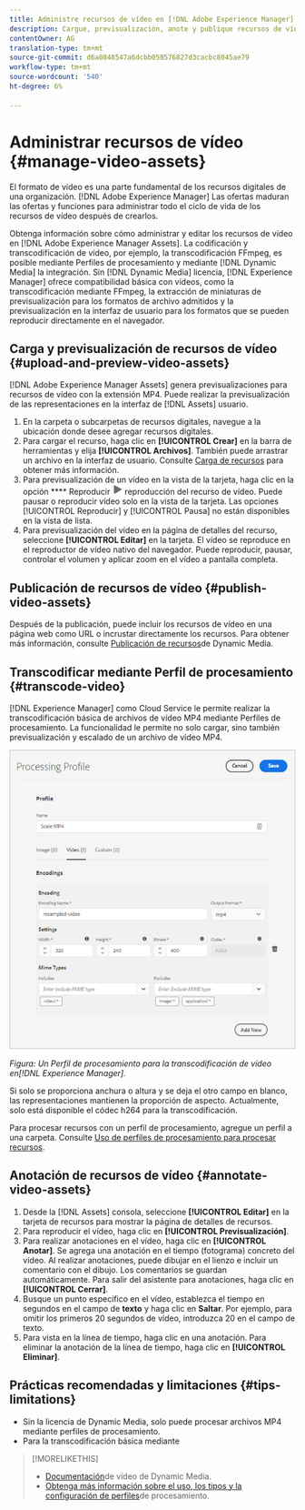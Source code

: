```yaml
---
title: Administre recursos de vídeo en [!DNL Adobe Experience Manager].
description: Cargue, previsualización, anote y publique recursos de vídeo en [!DNL Adobe Experience Manager].
contentOwner: AG
translation-type: tm+mt
source-git-commit: d6a0848547a6dcbb058576827d3cacbc8045ae79
workflow-type: tm+mt
source-wordcount: '540'
ht-degree: 6%

---
```



# Administrar recursos de vídeo {#manage-video-assets}

El formato de vídeo es una parte fundamental de los recursos digitales de una organización. [!DNL Adobe Experience Manager] Las ofertas maduran las ofertas y funciones para administrar todo el ciclo de vida de los recursos de vídeo después de crearlos.

Obtenga información sobre cómo administrar y editar los recursos de vídeo en [!DNL Adobe Experience Manager Assets]. La codificación y transcodificación de vídeo, por ejemplo, la transcodificación FFmpeg, es posible mediante Perfiles de procesamiento y mediante [!DNL Dynamic Media] la integración. Sin [!DNL Dynamic Media] licencia, [!DNL Experience Manager] ofrece compatibilidad básica con vídeos, como la transcodificación mediante FFmpeg, la extracción de miniaturas de previsualización para los formatos de archivo admitidos y la previsualización en la interfaz de usuario para los formatos que se pueden reproducir directamente en el navegador.

## Carga y previsualización de recursos de vídeo {#upload-and-preview-video-assets}

[!DNL Adobe Experience Manager Assets] genera previsualizaciones para recursos de vídeo con la extensión MP4. Puede realizar la previsualización de las representaciones en la interfaz de [!DNL Assets] usuario.

1. En la carpeta o subcarpetas de recursos digitales, navegue a la ubicación donde desee agregar recursos digitales.
1. Para cargar el recurso, haga clic en **[!UICONTROL Crear]** en la barra de herramientas y elija **[!UICONTROL Archivos]**. También puede arrastrar un archivo en la interfaz de usuario. Consulte [Carga de recursos](manage-digital-assets.md#uploading-assets) para obtener más información.
1. Para previsualización de un vídeo en la vista de la tarjeta, haga clic en la opción **** Reproducir ![](assets/do-not-localize/play.png) reproducción del recurso de vídeo. Puede pausar o reproducir vídeo solo en la vista de la tarjeta. Las opciones [!UICONTROL Reproducir] y [!UICONTROL Pausa] no están disponibles en la vista de lista.
1. Para previsualización del vídeo en la página de detalles del recurso, seleccione **[!UICONTROL Editar]** en la tarjeta. El vídeo se reproduce en el reproductor de vídeo nativo del navegador. Puede reproducir, pausar, controlar el volumen y aplicar zoom en el vídeo a pantalla completa.

## Publicación de recursos de vídeo {#publish-video-assets}

Después de la publicación, puede incluir los recursos de vídeo en una página web como URL o incrustar directamente los recursos. Para obtener más información, consulte [Publicación de recursos](/help/assets/dynamic-media/publishing-dynamicmedia-assets.md)de Dynamic Media.

## Transcodificar mediante Perfil de procesamiento {#transcode-video}

[!DNL Experience Manager] como Cloud Service le permite realizar la transcodificación básica de archivos de vídeo MP4 mediante Perfiles de procesamiento. La funcionalidad le permite no solo cargar, sino también previsualización y escalado de un archivo de vídeo MP4.

![Crear Perfil de procesamiento para la transcodificación de vídeo en Experience Manager](assets/video-processing-profile-for-mp4.png)

*Figura: Un Perfil de procesamiento para la transcodificación de vídeo en[!DNL Experience Manager].*

Si solo se proporciona anchura o altura y se deja el otro campo en blanco, las representaciones mantienen la proporción de aspecto. Actualmente, solo está disponible el códec h264 para la transcodificación.

Para procesar recursos con un perfil de procesamiento, agregue un perfil a una carpeta. Consulte [Uso de perfiles de procesamiento para procesar recursos](/help/assets/asset-microservices-configure-and-use.md#use-profiles).

## Anotación de recursos de vídeo {#annotate-video-assets}

1. Desde la [!DNL Assets] consola, seleccione **[!UICONTROL Editar]** en la tarjeta de recursos para mostrar la página de detalles de recursos.
1. Para reproducir el vídeo, haga clic en **[!UICONTROL Previsualización]**.
1. Para realizar anotaciones en el vídeo, haga clic en **[!UICONTROL Anotar]**. Se agrega una anotación en el tiempo (fotograma) concreto del vídeo. Al realizar anotaciones, puede dibujar en el lienzo e incluir un comentario con el dibujo. Los comentarios se guardan automáticamente. Para salir del asistente para anotaciones, haga clic en **[!UICONTROL Cerrar]**.
1. Busque un punto específico en el vídeo, establezca el tiempo en segundos en el campo de **texto** y haga clic en **Saltar**. Por ejemplo, para omitir los primeros 20 segundos de vídeo, introduzca 20 en el campo de texto.
1. Para vista en la línea de tiempo, haga clic en una anotación. Para eliminar la anotación de la línea de tiempo, haga clic en **[!UICONTROL Eliminar]**.

## Prácticas recomendadas y limitaciones {#tips-limitations}

* Sin la licencia de Dynamic Media, solo puede procesar archivos MP4 mediante perfiles de procesamiento.
* Para la transcodificación básica mediante

>[!MORELIKETHIS]
>
>* [Documentación](/help/assets/dynamic-media/video.md)de vídeo de Dynamic Media.
>* [Obtenga más información sobre el uso, los tipos y la configuración de perfiles](/help/assets/asset-microservices-configure-and-use.md)de procesamiento.

